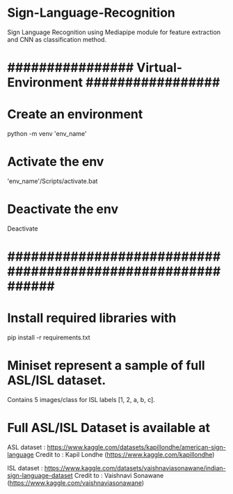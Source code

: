# Sign-Language-Recognition
Sign Language Recognition using Mediapipe module for feature extraction and CNN as classification method.


# ################    Virtual-Environment    ################# #

# Create an environment
python -m venv 'env_name'

# Activate the env
'env_name'/Scripts/activate.bat

# Deactivate the env
Deactivate

# ############################################################ #


# Install required libraries with
pip install -r requirements.txt


# Miniset represent a sample of full ASL/ISL dataset.
Contains 5 images/class for ISL labels [1, 2, a, b, c].


# Full ASL/ISL Dataset is available at
ASL dataset : https://www.kaggle.com/datasets/kapillondhe/american-sign-language
Credit to : Kapil Londhe (https://www.kaggle.com/kapillondhe)

ISL dataset : https://www.kaggle.com/datasets/vaishnaviasonawane/indian-sign-language-dataset
Credit to : Vaishnavi Sonawane (https://www.kaggle.com/vaishnaviasonawane)
